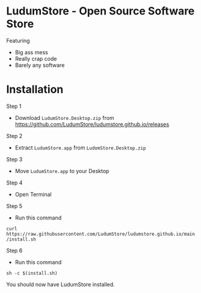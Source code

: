 # LudumStore - Open Source Software Store
Featuring
* Big ass mess
* Really crap code
* Barely any software

# Installation

Step 1
* Download `LudumStore.Desktop.zip` from https://github.com/LudumStore/ludumstore.github.io/releases

Step 2
* Extract `LudumStore.app` from `LudomStore.Desktop.zip`

Step 3
* Move `LudumStore.app` to your Desktop

Step 4
* Open Terminal

Step 5
* Run this command

```curl https://raw.githubusercontent.com/LudumStore/ludumstore.github.io/main/install.sh```

Step 6
* Run this command

```sh -c $(install.sh)```

You should now have LudumStore installed.
